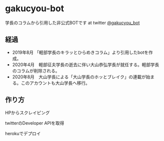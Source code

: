 # gakucyou-bot
学長のコラムから引用した非公式BOTです
at twitter [@gakucyou_bot](https://twitter.com/gakucyou_bot)

## 経過
- 2019年8月 「軽部学長のキラッとひらめきコラム」より引用したbotを作成。
- 2020年4月　軽部征夫学長の逝去に伴い大山恭弘学長が就任する。軽部学長のコラムが削除される。
- 2020年8月　大山学長による「大山学長のホッとブレイク」の連載が始まる。このアカウントも大山学長へ移行。

## 作り方
HPからスクレイピング

twitterのDeveloper APIを取得

herokuでデプロイ
